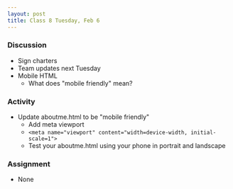 ```yaml
---
layout: post
title: Class 8 Tuesday, Feb 6
---
```


### Discussion

* Sign charters
* Team updates next Tuesday
* Mobile HTML
  * What does "mobile friendly" mean?

### Activity

* Update aboutme.html to be "mobile friendly"
  * Add meta viewport
  * ```<meta name="viewport" content="width=device-width, initial-scale=1">```
  * Test your aboutme.html using your phone in portrait and landscape

### Assignment

* None
